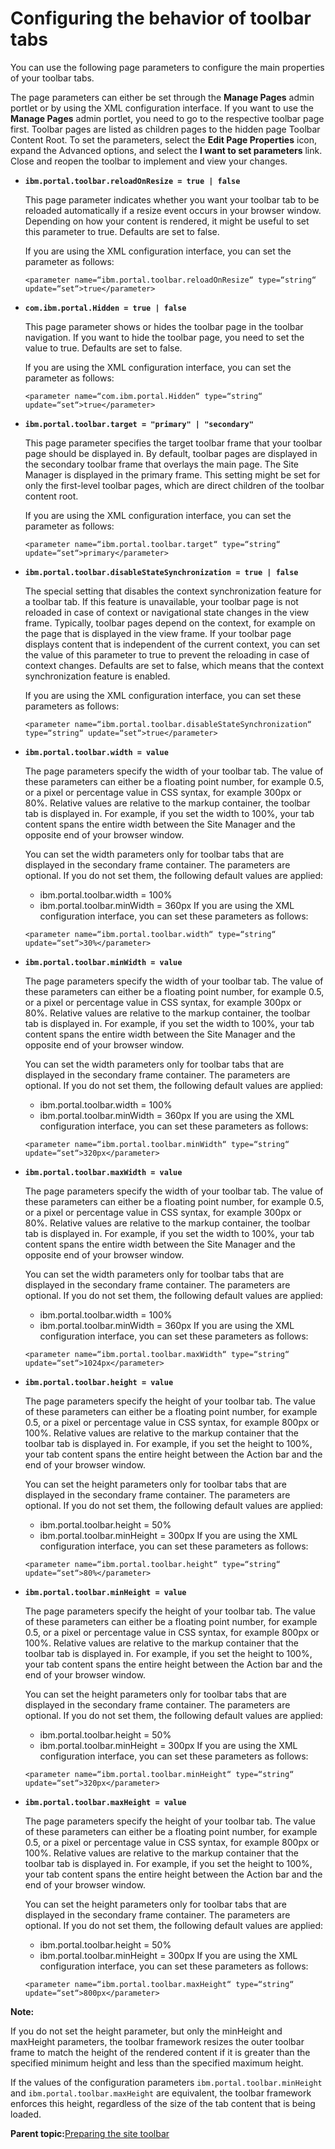 # Configuring the behavior of toolbar tabs

You can use the following page parameters to configure the main properties of your toolbar tabs.

The page parameters can either be set through the **Manage Pages** admin portlet or by using the XML configuration interface. If you want to use the **Manage Pages** admin portlet, you need to go to the respective toolbar page first. Toolbar pages are listed as children pages to the hidden page Toolbar Content Root. To set the parameters, select the **Edit Page Properties** icon, expand the Advanced options, and select the **I want to set parameters** link. Close and reopen the toolbar to implement and view your changes.

-   **`ibm.portal.toolbar.reloadOnResize = true | false`**

    This page parameter indicates whether you want your toolbar tab to be reloaded automatically if a resize event occurs in your browser window. Depending on how your content is rendered, it might be useful to set this parameter to true. Defaults are set to false.

    If you are using the XML configuration interface, you can set the parameter as follows:

    ```
    <parameter name=“ibm.portal.toolbar.reloadOnResize“ type=“string“ update=“set“>true</parameter>
    ```

-   **`com.ibm.portal.Hidden = true | false`**

    This page parameter shows or hides the toolbar page in the toolbar navigation. If you want to hide the toolbar page, you need to set the value to true. Defaults are set to false.

    If you are using the XML configuration interface, you can set the parameter as follows:

    ```
    <parameter name=“com.ibm.portal.Hidden“ type=“string“ update=“set“>true</parameter>
    ```

-   **`ibm.portal.toolbar.target = "primary" | "secondary"`**

    This page parameter specifies the target toolbar frame that your toolbar page should be displayed in. By default, toolbar pages are displayed in the secondary toolbar frame that overlays the main page. The Site Manager is displayed in the primary frame. This setting might be set for only the first-level toolbar pages, which are direct children of the toolbar content root.

    If you are using the XML configuration interface, you can set the parameter as follows:

    ```
    <parameter name=“ibm.portal.toolbar.target“ type=“string“ update=“set“>primary</parameter>
    ```

-   **`ibm.portal.toolbar.disableStateSynchronization = true | false`**

    The special setting that disables the context synchronization feature for a toolbar tab. If this feature is unavailable, your toolbar page is not reloaded in case of context or navigational state changes in the view frame. Typically, toolbar pages depend on the context, for example on the page that is displayed in the view frame. If your toolbar page displays content that is independent of the current context, you can set the value of this parameter to true to prevent the reloading in case of context changes. Defaults are set to false, which means that the context synchronization feature is enabled.

    If you are using the XML configuration interface, you can set these parameters as follows:

    ```
    <parameter name=“ibm.portal.toolbar.disableStateSynchronization“ type=“string“ update=“set“>true</parameter>
    ```

-   **`ibm.portal.toolbar.width = value`**

    The page parameters specify the width of your toolbar tab. The value of these parameters can either be a floating point number, for example 0.5, or a pixel or percentage value in CSS syntax, for example 300px or 80%. Relative values are relative to the markup container, the toolbar tab is displayed in. For example, if you set the width to 100%, your tab content spans the entire width between the Site Manager and the opposite end of your browser window.

    You can set the width parameters only for toolbar tabs that are displayed in the secondary frame container. The parameters are optional. If you do not set them, the following default values are applied:

    -   ibm.portal.toolbar.width = 100%
    -   ibm.portal.toolbar.minWidth = 360px
    If you are using the XML configuration interface, you can set these parameters as follows:

    ```
    <parameter name=“ibm.portal.toolbar.width“ type=“string“ update=“set“>30%</parameter>
    ```

-   **`ibm.portal.toolbar.minWidth = value`**

    The page parameters specify the width of your toolbar tab. The value of these parameters can either be a floating point number, for example 0.5, or a pixel or percentage value in CSS syntax, for example 300px or 80%. Relative values are relative to the markup container, the toolbar tab is displayed in. For example, if you set the width to 100%, your tab content spans the entire width between the Site Manager and the opposite end of your browser window.

    You can set the width parameters only for toolbar tabs that are displayed in the secondary frame container. The parameters are optional. If you do not set them, the following default values are applied:

    -   ibm.portal.toolbar.width = 100%
    -   ibm.portal.toolbar.minWidth = 360px
    If you are using the XML configuration interface, you can set these parameters as follows:

    ```
    <parameter name=“ibm.portal.toolbar.minWidth“ type=“string“ update=“set“>320px</parameter>
    ```

-   **`ibm.portal.toolbar.maxWidth = value`**

    The page parameters specify the width of your toolbar tab. The value of these parameters can either be a floating point number, for example 0.5, or a pixel or percentage value in CSS syntax, for example 300px or 80%. Relative values are relative to the markup container, the toolbar tab is displayed in. For example, if you set the width to 100%, your tab content spans the entire width between the Site Manager and the opposite end of your browser window.

    You can set the width parameters only for toolbar tabs that are displayed in the secondary frame container. The parameters are optional. If you do not set them, the following default values are applied:

    -   ibm.portal.toolbar.width = 100%
    -   ibm.portal.toolbar.minWidth = 360px
    If you are using the XML configuration interface, you can set these parameters as follows:

    ```
    <parameter name=“ibm.portal.toolbar.maxWidth“ type=“string“ update=“set“>1024px</parameter>
    ```

-   **`ibm.portal.toolbar.height = value`**

    The page parameters specify the height of your toolbar tab. The value of these parameters can either be a floating point number, for example 0.5, or a pixel or percentage value in CSS syntax, for example 800px or 100%. Relative values are relative to the markup container that the toolbar tab is displayed in. For example, if you set the height to 100%, your tab content spans the entire height between the Action bar and the end of your browser window.

    You can set the height parameters only for toolbar tabs that are displayed in the secondary frame container. The parameters are optional. If you do not set them, the following default values are applied:

    -   ibm.portal.toolbar.height = 50%
    -   ibm.portal.toolbar.minHeight = 300px
    If you are using the XML configuration interface, you can set these parameters as follows:

    ```
    <parameter name=“ibm.portal.toolbar.height“ type=“string“ update=“set“>80%</parameter>
    ```

-   **`ibm.portal.toolbar.minHeight = value`**

    The page parameters specify the height of your toolbar tab. The value of these parameters can either be a floating point number, for example 0.5, or a pixel or percentage value in CSS syntax, for example 800px or 100%. Relative values are relative to the markup container that the toolbar tab is displayed in. For example, if you set the height to 100%, your tab content spans the entire height between the Action bar and the end of your browser window.

    You can set the height parameters only for toolbar tabs that are displayed in the secondary frame container. The parameters are optional. If you do not set them, the following default values are applied:

    -   ibm.portal.toolbar.height = 50%
    -   ibm.portal.toolbar.minHeight = 300px
    If you are using the XML configuration interface, you can set these parameters as follows:

    ```
    <parameter name=“ibm.portal.toolbar.minHeight“ type=“string“ update=“set“>320px</parameter>
    ```

-   **`ibm.portal.toolbar.maxHeight = value`**

    The page parameters specify the height of your toolbar tab. The value of these parameters can either be a floating point number, for example 0.5, or a pixel or percentage value in CSS syntax, for example 800px or 100%. Relative values are relative to the markup container that the toolbar tab is displayed in. For example, if you set the height to 100%, your tab content spans the entire height between the Action bar and the end of your browser window.

    You can set the height parameters only for toolbar tabs that are displayed in the secondary frame container. The parameters are optional. If you do not set them, the following default values are applied:

    -   ibm.portal.toolbar.height = 50%
    -   ibm.portal.toolbar.minHeight = 300px
    If you are using the XML configuration interface, you can set these parameters as follows:

    ```
    <parameter name=“ibm.portal.toolbar.maxHeight“ type=“string“ update=“set“>800px</parameter>
    ```


**Note:**

If you do not set the height parameter, but only the minHeight and maxHeight parameters, the toolbar framework resizes the outer toolbar frame to match the height of the rendered content if it is greater than the specified minimum height and less than the specified maximum height.

If the values of the configuration parameters `ibm.portal.toolbar.minHeight` and `ibm.portal.toolbar.maxHeight` are equivalent, the toolbar framework enforces this height, regardless of the size of the tab content that is being loaded.

**Parent topic:**[Preparing the site toolbar](../dev-theme/themeopt_themeshelf.md)

